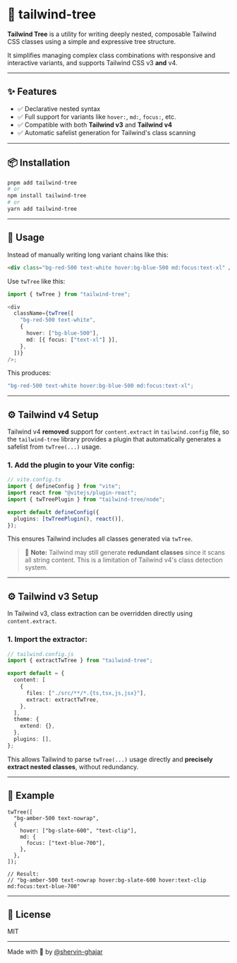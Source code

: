 # 🌲 tailwind-tree

**Tailwind Tree** is a utility for writing deeply nested, composable Tailwind CSS classes using a simple and expressive tree structure.

It simplifies managing complex class combinations with responsive and interactive variants, and supports Tailwind CSS v3 **and** v4.

---

## ✨ Features

- ✅ Declarative nested syntax
- ✅ Full support for variants like `hover:`, `md:`, `focus:`, etc.
- ✅ Compatible with both **Tailwind v3** and **Tailwind v4**
- ✅ Automatic safelist generation for Tailwind's class scanning

---

## 📦 Installation

```bash
pnpm add tailwind-tree
# or
npm install tailwind-tree
# or
yarn add tailwind-tree
```

---

## 🚀 Usage

Instead of manually writing long variant chains like this:

```html
<div class="bg-red-500 text-white hover:bg-blue-500 md:focus:text-xl" />
```

Use `twTree` like this:

```ts
import { twTree } from "tailwind-tree";

<div
  className={twTree([
    "bg-red-500 text-white",
    {
      hover: ["bg-blue-500"],
      md: [{ focus: ["text-xl"] }],
    },
  ])}
/>;
```

This produces:

```ts
"bg-red-500 text-white hover:bg-blue-500 md:focus:text-xl";
```

---

## ⚙️ Tailwind v4 Setup

Tailwind v4 **removed** support for `content.extract` in `tailwind.config` file, so the `tailwind-tree` library provides a plugin that automatically generates a safelist from `twTree(...)` usage.

### 1. Add the plugin to your Vite config:

```ts
// vite.config.ts
import { defineConfig } from "vite";
import react from "@vitejs/plugin-react";
import { twTreePlugin } from "tailwind-tree/node";

export default defineConfig({
  plugins: [twTreePlugin(), react()],
});
```

This ensures Tailwind includes all classes generated via `twTree`.

> 🧠 **Note:** Tailwind may still generate **redundant classes** since it scans all string content. This is a limitation of Tailwind v4's class detection system.

---

## ⚙️ Tailwind v3 Setup

In Tailwind v3, class extraction can be overridden directly using `content.extract`.

### 1. Import the extractor:

```ts
// tailwind.config.js
import { extractTwTree } from "tailwind-tree";

export default = {
  content: [
    {
      files: ["./src/**/*.{ts,tsx,js,jsx}"],
      extract: extractTwTree,
    },
  ],
  theme: {
    extend: {},
  },
  plugins: [],
};
```

This allows Tailwind to parse `twTree(...)` usage directly and **precisely extract nested classes**, without redundancy.

---

## 🧪 Example

```tsx
twTree([
  "bg-amber-500 text-nowrap",
  {
    hover: ["bg-slate-600", "text-clip"],
    md: {
      focus: ["text-blue-700"],
    },
  },
]);

// Result:
// "bg-amber-500 text-nowrap hover:bg-slate-600 hover:text-clip md:focus:text-blue-700"
```

---

## 📜 License

MIT

---

Made with 💙 by [@shervin-ghajar](https://github.com/shervin-ghajar)
